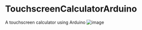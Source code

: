 # TouchscreenCalculatorArduino
A touchscreen calculator using Arduino
![image](https://user-images.githubusercontent.com/50199745/236662266-7fa922f2-8a25-4999-96d8-64af0a9cc813.png)
